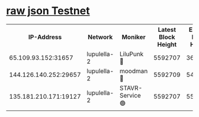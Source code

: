 [raw json Testnet](https://rpc-check.jaclalt.stavr.tech/jaclalt/rpc-jaclalt-result.json)
=

<table><tr><th>IP-Address</th><th>Network</th><th>Moniker</th><th>Latest Block Height</th><th>Earliest Block Height</th><th>Catching Up</th><th>Tx Index</th><th>Voting Power</th><th>Scan Time</th></tr><tr><td>65.109.93.152:31657</td><td>lupulella-2</td><td>LiluPunk 🔴</td><td>5592707</td><td>3688866</td><td>False</td><td>on</td><td>685033</td><td>2023-12-06T10:24:30.103662527UTC</td></tr><tr><td>144.126.140.252:29657</td><td>lupulella-2</td><td>moodman 🔴</td><td>5592709</td><td>5492709</td><td>False</td><td>off</td><td>769094</td><td>2023-12-06T10:24:37.035837534UTC</td></tr><tr><td>135.181.210.171:19127</td><td>lupulella-2</td><td>STAVR-Service 🟢</td><td>5592707</td><td>5591901</td><td>False</td><td>on</td><td>0</td><td>2023-12-06T10:24:29.683868725UTC</td></tr></table>
